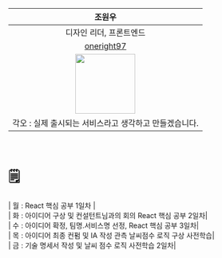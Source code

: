 |조원우|
|:---:|
|디자인 리더, 프론트엔드|
|[oneright97](https://github.com/oneright97)|
|<img src ="https://github.com/user-attachments/assets/99155155-3a41-4423-872a-ab94165bbd55" width="120px">|
|각오 : 실제 출시되는 서비스라고 생각하고 만들겠습니다.|

<br/>

# 🗒️ 
| 월 : React 핵심 공부 1일차 |<br/>
| 화 : 아이디어 구상 및 컨설턴트님과의 회의 React 핵심 공부 2일차|<br/>
| 수 : 아이디어 확정, 팀명.서비스명 선정, React 핵심 공부 3일차|<br/>
| 목 : 아이디어 최종 컨펌 및 IA 작성 관측 날씨점수 로직 구상 사전학습|<br/>
| 금 : 기술 명세서 작성 및 날씨 점수 로직 사전학습 2일차|<br/>
